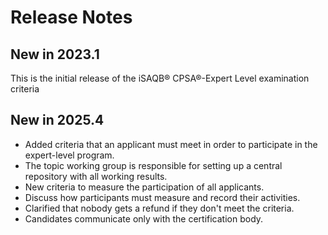 # Release Notes
## New in 2023.1
This is the initial release of the iSAQB® CPSA®-Expert Level examination criteria

## New in 2025.4
* Added criteria that an applicant must meet in order to participate in the expert-level program.
* The topic working group is responsible for setting up a central repository with all working results.
* New criteria to measure the participation of all applicants.
* Discuss how participants must measure and record their activities.
* Clarified that nobody gets a refund if they don't meet the criteria.
* Candidates communicate only with the certification body.



